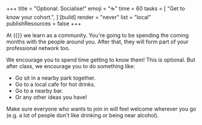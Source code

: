+++
title = "Optional: Socialise!"
emoji = "☕"
time = 60
tasks = [
  "Get to know your cohort.",
]
[build]
  render = "never"
  list = "local"
  publishResources = false
+++

At {{<our-name>}} we learn as a community. You're going to be spending the coming months with the people around you. After that, they will form part of your professional network too.

We encourage you to spend time getting to know them! This is optional. But after class, we encourage you to do something like:
* Go sit in a nearby park together.
* Go to a local cafe for hot drinks.
* Go to a nearby bar.
* Or any other ideas you have!

Make sure everyone who wants to join in will feel welcome wherever you go (e.g. a lot of people don't like drinking or being near alcohol).
